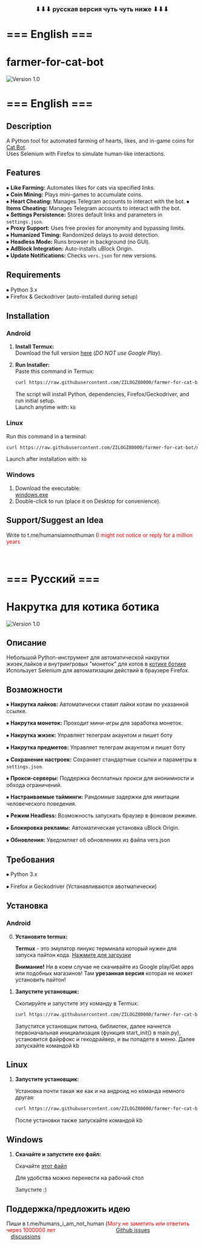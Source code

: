 ### <center>⬇⬇⬇ русская версия чуть чуть ниже ⬇⬇⬇

# === English ===
# farmer-for-cat-bot 

![Version 1.0](https://gist.githubusercontent.com/ZILOGZ80000/4ef8ad0d48867d92ece3293b7fcf52ba/raw/f18967f338fccb9873e6eba6c686bd4f84316c51/version.svg) <!-- Original badge host may not work properly -->

# === English ===

## Description  
A Python tool for automated farming of hearts, likes, and in-game coins for [Cat Bot](t.me/Kisik_Kotik_Bot).  
Uses Selenium with Firefox to simulate human-like interactions.

## Features  
⦁ **Like Farming:** Automates likes for cats via specified links.  
⦁ **Coin Mining:** Plays mini-games to accumulate coins.  
⦁ **Heart Cheating:** Manages Telegram accounts to interact with the bot. 
⦁ **Items Cheating:** Manages Telegram accounts to interact with the bot.  
⦁ **Settings Persistence:** Stores default links and parameters in `settings.json`.  
⦁ **Proxy Support:** Uses free proxies for anonymity and bypassing limits.  
⦁ **Humanized Timing:** Randomized delays to avoid detection.  
⦁ **Headless Mode:** Runs browser in background (no GUI).  
⦁ **AdBlock Integration:** Auto-installs uBlock Origin.  
⦁ **Update Notifications:** Checks `vers.json` for new versions.

## Requirements  
⦁ Python 3.x  
⦁ Firefox & Geckodriver (auto-installed during setup)  

## Installation

### Android  

1. **Install Termux:**  
   Download the full version [here](https://f-droid.org/repo/com.termux_1002.apk) (*DO NOT use Google Play*).  

2. **Run Installer:**  
   Paste this command in Termux:  
   ```bash
   curl https://raw.githubusercontent.com/ZILOGZ80000/farmer-for-cat-bot/main/executable_files/termux.sh | bash
   ```  
   The script will install Python, dependencies, Firefox/Geckodriver, and run initial setup.  
   Launch anytime with: `kb`

### Linux  
Run this command in a terminal:  
```bash
curl https://raw.githubusercontent.com/ZILOGZ80000/farmer-for-cat-bot/main/executable_files/linux.sh | bash
```  
Launch after installation with: `kb`

### Windows  
1. Download the executable:  
   [windows.exe](https://raw.githubusercontent.com/ZILOGZ80000/farmer-for-cat-bot/main/executable_files/windows.exe)  
2. Double-click to run (place it on Desktop for convenience).

## Support/Suggest an Idea

Write to t.me/humansiamnothuman (<span style="color:red">I might not notice or reply for a million years<span style="color:white">),  
but it’s better to report bugs in GitHub issues, and for everything else — in discussions.





# === Русский ===
# Накрутка для котика ботика 

![Version 1.0](https://gist.githubusercontent.com/ZILOGZ80000/4ef8ad0d48867d92ece3293b7fcf52ba/raw/f18967f338fccb9873e6eba6c686bd4f84316c51/version.svg) <!-- хз почему у меня не работает оригинальный сайт  -->

## Описание
Небольшой Python-инструмент для автоматической накрутки жизек,лайков и внутриигровых "монеток" для котов в [котике ботике](t.me/Kisik_Kotik_Bot)
Использует Selenium для автоматизации действий в браузере Firefox.

## Возможности
⦁   **Накрутка лайков:** Автоматически ставит лайки котам по указанной ссылке.

⦁   **Накрутка монеток:** Проходит мини-игры для заработка монеток.

⦁   **Накрутка жизек:** Управляет телеграм акаунтом и пишет боту 

⦁   **Накрутка предметов:** Управляет телеграм акаунтом и пишет боту 

⦁   **Сохранение настроек:** Сохраняет стандартные ссылки и параметры в `settings.json`.

⦁   **Прокси-серверы:** Поддержка бесплатных прокси для анонимности и обхода ограничений.

⦁   **Настраиваемые тайминги:** Рандомные задержки для имитации человеческого поведения.

⦁   **Режим Headless:** Возможность запускать браузер в фоновом режиме.

⦁   **Блокировка рекламы:** Автоматическая установка uBlock Origin.

⦁   **Обновления:** Уведомляет об обновлениях  из файла vers.json


## Требования
⦁   Python 3.x

⦁   Firefox и Geckodriver (Устанавливаются авотматически)

## Установка
### Android

0.  **Установите termux:**

    **Termux** - это эмулятор линукс терминала который нужен для запуска пайтон кода. [Нажмите для загрузки](https://f-droid.org/repo/com.termux_1002.apk)
    
    **Внимание!** Ни в коем случае не скачивайте из Google play/Get apps или подобных магазинов! Там **урезанная версия** которая не может установить пайтон!

1.  **Запустите установщик:**
    
    Скопируйте и запустите эту команду в Termux:
    
    ``` Bash
    curl https://raw.githubusercontent.com/ZILOGZ80000/farmer-for-cat-bot/refs/heads/main/executable_files/termux.sh | bash
    ```
    Запустится установщик питона, библиотек, далее начнется первоначальная инициализация (функция start_init() в main.py), установится файрфокс и гекодрайвер, и вы попадете в меню. Далее запускайте командой kb

## Linux

1.  **Запустите установщик:**
    
    Установка почти такая же как и на андроид но команда немного другая:
    
    ``` Bash
    curl https://raw.githubusercontent.com/ZILOGZ80000/farmer-for-cat-bot/refs/heads/main/executable_files/linux.sh | bash
    ```
    После установки также запускайте командой kb

## Windows 

1. **Скачайте и запустите exe файл:** 

    Скачайте [этот файл](https://raw.githubusercontent.com/ZILOGZ80000/farmer-for-cat-bot/refs/heads/main/executable_files/windows.exe) 
    
    Для удобства можно перенести на рабочий стол

    Запустите :)

## Поддержка/предложить идею

Пиши в t.me/humans_i_am_not_human (<span style="color:red">Могу не заметить или ответить через 1000000 лет<span style="color:white">)
но лучше для багов в [Github issues](https://github.com/ZILOGZ80000/farmer-for-cat-bot/issues), а для остального в [discussions](https://github.com/ZILOGZ80000/farmer-for-cat-bot/discussions)


<!--
### Вариант 1:

1.  **Клонируйте репозиторий:**
    ```
    git clone https://github.com/ZILOGZ80000/farmer-for-cat-bot.git
    cd farmer-for-cat-bot
    ```

2. **Установите зависимости**: bash pip install selenium requests free-proxy

## Запуск Запустите основной скрипт:

python main.py

После запуска появится интерактивное меню в консоли, где вы сможете выбрать действие (накрутка лайков, монеток, жизек или настройка параметров).

### Вариант 2(только если есть github аккаунт):

1. На [странице проекта](https://github.com/ZILOGZ80000/farmer-for-cat-bot) нажимаем Code
2. Переключаемся на вкладку Codespaces
3. Тыкаем Create codespace on main
4. Ждем загрузку
5. Нажимаем ▶-->
